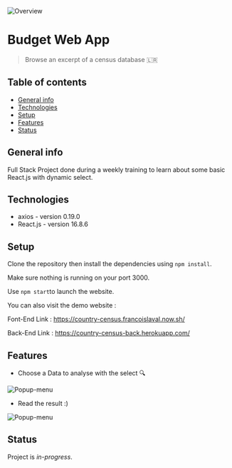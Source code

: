 ![Overview](https://res.cloudinary.com/dnhwttpnq/image/upload/v1571408905/Counter%20Country/Capture_d_e%CC%81cran_2019-10-18_a%CC%80_16.27.30_tnkgu2.png)

# Budget Web App

> Browse an excerpt of a census database 🇱🇷

## Table of contents

- [General info](#general-info)
- [Technologies](#technologies)
- [Setup](#setup)
- [Features](#features)
- [Status](#status)

## General info

Full Stack Project done during a weekly training to learn about some basic React.js with dynamic select.

## Technologies

- axios - version 0.19.0
- React.js - version 16.8.6

## Setup

Clone the repository then install the dependencies using `npm install`.

Make sure nothing is running on your port 3000.

Use `npm start`to launch the website.

You can also visit the demo website :

Font-End Link : https://country-census.francoislaval.now.sh/

Back-End Link : https://country-census-back.herokuapp.com/

## Features

- Choose a Data to analyse with the select 🔍

![Popup-menu](https://res.cloudinary.com/dnhwttpnq/image/upload/v1571407370/Counter%20Country/Capture_d_écran_2019-10-18_à_16.01.27_gstjp6.png)

- Read the result :)

![Popup-menu](https://res.cloudinary.com/dnhwttpnq/image/upload/v1571408905/Counter%20Country/Capture_d_e%CC%81cran_2019-10-18_a%CC%80_16.27.30_tnkgu2.png)

## Status

Project is _in-progress_.
